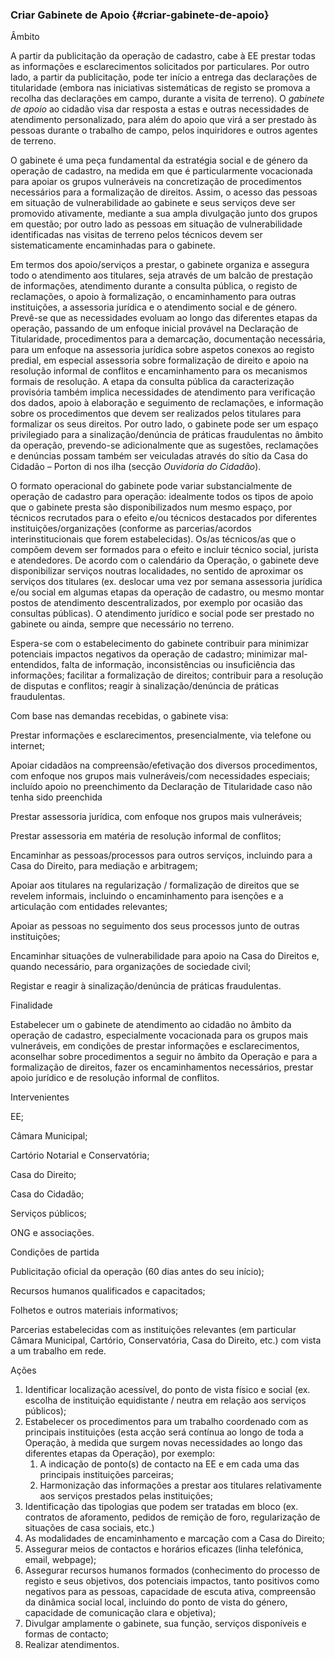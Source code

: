### Criar Gabinete de Apoio {#criar-gabinete-de-apoio}

Âmbito

A partir da publicitação da operação de cadastro, cabe à EE prestar todas as informações e esclarecimentos solicitados por particulares. Por outro lado, a partir da publicitação, pode ter início a entrega das declarações de titularidade \(embora nas iniciativas sistemáticas de registo se promova a recolha das declarações em campo, durante a visita de terreno\). O _gabinete de apoio_ ao cidadão visa dar resposta a estas e outras necessidades de atendimento personalizado, para além do apoio que virá a ser prestado às pessoas durante o trabalho de campo, pelos inquiridores e outros agentes de terreno.

O gabinete é uma peça fundamental da estratégia social e de género da operação de cadastro, na medida em que é particularmente vocacionada para apoiar os grupos vulneráveis na concretização de procedimentos necessários para a formalização de direitos. Assim, o acesso das pessoas em situação de vulnerabilidade ao gabinete e seus serviços deve ser promovido ativamente, mediante a sua ampla divulgação junto dos grupos em questão; por outro lado as pessoas em situação de vulnerabilidade identificadas nas visitas de terreno pelos técnicos devem ser sistematicamente encaminhadas para o gabinete.

Em termos dos apoio/serviços a prestar, o gabinete organiza e assegura todo o atendimento aos titulares, seja através de um balcão de prestação de informações, atendimento durante a consulta pública, o registo de reclamações, o apoio à formalização, o encaminhamento para outras instituições, a assessoria jurídica e o atendimento social e de género. Prevê-se que as necessidades evoluam ao longo das diferentes etapas da operação, passando de um enfoque inicial provável na Declaração de Titularidade, procedimentos para a demarcação, documentação necessária, para um enfoque na assessoria jurídica sobre aspetos conexos ao registo predial, em especial assessoria sobre formalização de direito e apoio na resolução informal de conflitos e encaminhamento para os mecanismos formais de resolução. A etapa da consulta pública da caracterização provisória também implica necessidades de atendimento para verificação dos dados, apoio à elaboração e seguimento de reclamações, e informação sobre os procedimentos que devem ser realizados pelos titulares para formalizar os seus direitos. Por outro lado, o gabinete pode ser um espaço privilegiado para a sinalização/denúncia de práticas fraudulentas no âmbito da operação, prevendo-se adicionalmente que as sugestões, reclamações e denúncias possam também ser veiculadas através do sítio da Casa do Cidadão – Porton di nos ilha \(secção _Ouvidoria do Cidadão_\).

O formato operacional do gabinete pode variar substancialmente de operação de cadastro para operação: idealmente todos os tipos de apoio que o gabinete presta são disponibilizados num mesmo espaço, por técnicos recrutados para o efeito e/ou técnicos destacados por diferentes instituições/organizações \(conforme as parcerias/acordos interinstitucionais que forem estabelecidas\). Os/as técnicos/as que o compõem devem ser formados para o efeito e incluir técnico social, jurista e atendedores. De acordo com o calendário da Operação, o gabinete deve disponibilizar serviços noutras localidades, no sentido de aproximar os serviços dos titulares \(ex. deslocar uma vez por semana assessoria jurídica e/ou social em algumas etapas da operação de cadastro, ou mesmo montar postos de atendimento descentralizados, por exemplo por ocasião das consultas públicas\). O atendimento jurídico e social pode ser prestado no gabinete ou ainda, sempre que necessário no terreno.

Espera-se com o estabelecimento do gabinete contribuir para minimizar potenciais impactos negativos da operação de cadastro; minimizar mal-entendidos, falta de informação, inconsistências ou insuficiência das informações; facilitar a formalização de direitos; contribuir para a resolução de disputas e conflitos; reagir à sinalização/denúncia de práticas fraudulentas.

Com base nas demandas recebidas, o gabinete visa:

Prestar informações e esclarecimentos, presencialmente, via telefone ou internet;

Apoiar cidadãos na compreensão/efetivação dos diversos procedimentos, com enfoque nos grupos mais vulneráveis/com necessidades especiais; incluído apoio no preenchimento da Declaração de Titularidade caso não tenha sido preenchida

Prestar assessoria jurídica, com enfoque nos grupos mais vulneráveis;

Prestar assessoria em matéria de resolução informal de conflitos;

Encaminhar as pessoas/processos para outros serviços, incluindo para a Casa do Direito, para mediação e arbitragem;

Apoiar aos titulares na regularização / formalização de direitos que se revelem informais, incluindo o encaminhamento para isenções e a articulação com entidades relevantes;

Apoiar as pessoas no seguimento dos seus processos junto de outras instituições;

Encaminhar situações de vulnerabilidade para apoio na Casa do Direitos e, quando necessário, para organizações de sociedade civil;

Registar e reagir à sinalização/denúncia de práticas fraudulentas.

Finalidade

Estabelecer um o gabinete de atendimento ao cidadão no âmbito da operação de cadastro, especialmente vocacionada para os grupos mais vulneráveis, em condições de prestar informações e esclarecimentos, aconselhar sobre procedimentos a seguir no âmbito da Operação e para a formalização de direitos, fazer os encaminhamentos necessários, prestar apoio jurídico e de resolução informal de conflitos.

Intervenientes

EE;

Câmara Municipal;

Cartório Notarial e Conservatória;

Casa do Direito;

Casa do Cidadão;

Serviços públicos;

ONG e associações.

Condições de partida

Publicitação oficial da operação \(60 dias antes do seu início\);

Recursos humanos qualificados e capacitados;

Folhetos e outros materiais informativos;

Parcerias estabelecidas com as instituições relevantes \(em particular Câmara Municipal, Cartório, Conservatória, Casa do Direito, etc.\) com vista a um trabalho em rede.

Ações

1. Identificar localização acessível, do ponto de vista físico e social \(ex. escolha de instituição equidistante / neutra em relação aos serviços públicos\);
2. Estabelecer os procedimentos para um trabalho coordenado com as principais instituições \(esta acção será contínua ao longo de toda a Operação, à medida que surgem novas necessidades ao longo das diferentes etapas da Operação\), por exemplo:
   1. A indicação de ponto\(s\) de contacto na EE e em cada uma das principais instituições parceiras;
   2. Harmonização das informações a prestar aos titulares relativamente aos serviços prestados pelas instituições;
3. Identificação das tipologias que podem ser tratadas em bloco \(ex. contratos de aforamento, pedidos de remição de foro, regularização de situações de casa sociais, etc.\)
4. As modalidades de encaminhamento e marcação com a Casa do Direito;
5. Assegurar meios de contactos e horários eficazes \(linha telefónica, email, webpage\);
6. Assegurar recursos humanos formados \(conhecimento do processo de registo e seus objetivos, dos potenciais impactos, tanto positivos como negativos para as pessoas, capacidade de escuta ativa, compreensão da dinâmica social local, incluindo do ponto de vista do género, capacidade de comunicação clara e objetiva\);
7. Divulgar amplamente o gabinete, sua função, serviços disponíveis e formas de contacto;
8. Realizar atendimentos.



